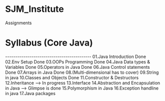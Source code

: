 # SJM_Institute
Assignments

<h1>Syllabus (Core Java)</h1>
-------------------------------------------
<p1>01.Java Introduction Done</p1><br>
<p1>02.Env Setup Done</p1> 
<p1>03.OOPs Programming Done</p1> 
<p1>04.Java Data types & Variables Done</p1>
<p1>05.Operators in Java Done</p1>
<p1>06.Java Control statements Done </p1>
<p1>07.Arrays in Java Done</p1>
<p1>08.(Multi-dimensional has to cover) </p1>
<p1>09.String in java </p1>
<p1>10.Classes and Objects Done </p1>
<p1>11.Constructor & Destructors </p1>
<p1>12.Inheritance --> In progress </p1>
<p1>13.Interface </p1>
<p1>14.Abstraction and Encapsulation in Java --> Glimpse is done </p1>
<p1>15.Polymorphism in Java </p1>
<p1>16.Exception handline in java </p1>
<p1>17.Java packages</p1>